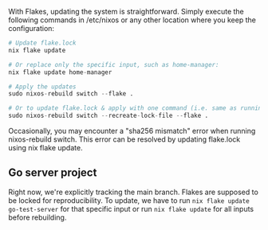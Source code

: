 With Flakes, updating the system is straightforward. Simply execute the following commands in /etc/nixos or any other location where you keep the configuration:

```nix
# Update flake.lock
nix flake update

# Or replace only the specific input, such as home-manager:
nix flake update home-manager

# Apply the updates
sudo nixos-rebuild switch --flake .

# Or to update flake.lock & apply with one command (i.e. same as running "nix flake update" before)
sudo nixos-rebuild switch --recreate-lock-file --flake .
```

Occasionally, you may encounter a "sha256 mismatch" error when running nixos-rebuild switch. This error can be resolved by updating flake.lock using nix flake update.


## Go server project

Right now, we're explicitly tracking the main branch.
Flakes are supposed to be locked for reproducibility. To update, 
we have to run `nix flake update go-test-server` for that specific input
or run `nix flake update` for all inputs before rebuilding.





